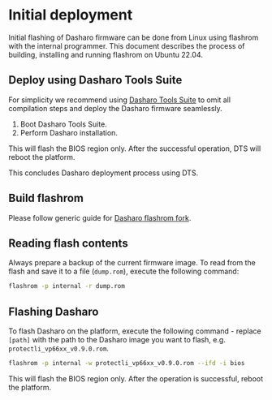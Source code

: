# Initial deployment

Initial flashing of Dasharo firmware can be done from Linux using flashrom with
the internal programmer. This document describes the process of building,
installing and running flashrom on Ubuntu 22.04.

## Deploy using Dasharo Tools Suite

For simplicity we recommend using
[Dasharo Tools Suite](../../dasharo-tools-suite/overview.md) to
omit all compilation steps and deploy the Dasharo firmware seamlessly.

1. Boot Dasharo Tools Suite.
2. Perform Dasharo installation.

This will flash the BIOS region only. After the successful operation, DTS will
reboot the platform.

This concludes Dasharo deployment process using DTS.

## Build flashrom

Please follow generic guide for [Dasharo flashrom fork](../../osf-trivia-list/deployment.md#how-to-install-dasharo-flashrom-fork).

## Reading flash contents

Always prepare a backup of the current firmware image. To read from the flash
and save it to a file (`dump.rom`), execute the following command:

```bash
flashrom -p internal -r dump.rom
```

## Flashing Dasharo

To flash Dasharo on the platform, execute the following command - replace
`[path]` with the path to the Dasharo image you want to flash, e.g.
`protectli_vp66xx_v0.9.0.rom`.

```bash
flashrom -p internal -w protectli_vp66xx_v0.9.0.rom --ifd -i bios
```

This will flash the BIOS region only. After the operation is successful,
reboot the platform.
